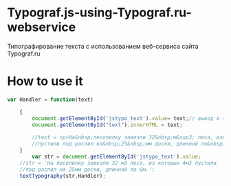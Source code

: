 # Typograf.js-using-Typograf.ru-webservice
Типографирование текста с использованием веб-сервиса сайта Typograf.ru
# How to use it

```javascript
var Handler = function(text)

    {
        document.getElementById('jstypo_text').value= text;// вывод в textarea
        document.getElementById("text").innerHTML = text;
        
        //text = <p>На&nbsp;лесопилку завезли 32&nbsp;м&sup3; леса, из&nbsp;которых 4&nbsp;м&sup3;
        //пустили под распил на&nbsp;25&nbsp;мм доски, длинной по&nbsp;6&nbsp;м.</p>
    }
        var str = document.getElementById('jstypo_text').value;
    //str = 'На лесопилку завезли 32 м3 леса, из которых 4м3 пустили
    //под распил на 25мм доски, длинной по 6м.';
    textTypography(str,Handler);

```
